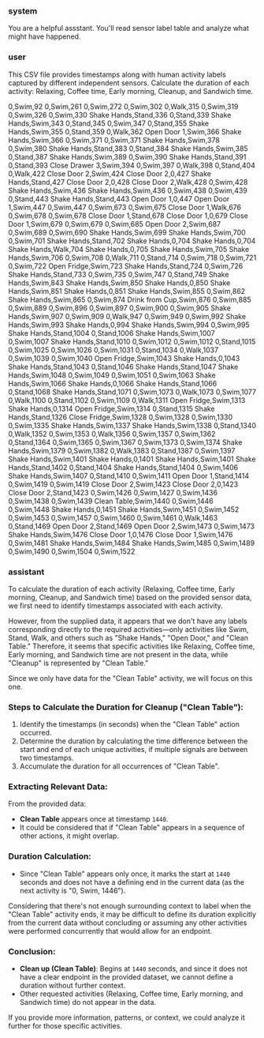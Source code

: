 ### system
You are a helpful assstant. You'll read sensor label table and analyze what might have happened.
### user

This CSV file provides timestamps along with human activity labels captured by different independent sensors.
Calculate the duration of each activity: Relaxing, Coffee time, Early morning, Cleanup, and Sandwich time.
    
0,Swim,92
0,Swim,261
0,Swim,272
0,Swim,302
0,Walk,315
0,Swim,319
0,Swim,326
0,Swim,330
Shake Hands,Stand,336
0,Stand,339
Shake Hands,Swim,343
0,Stand,345
0,Swim,347
0,Stand,355
Shake Hands,Swim,355
0,Stand,359
0,Walk,362
Open Door 1,Swim,366
Shake Hands,Swim,366
0,Swim,371
0,Swim,371
Shake Hands,Swim,378
0,Swim,380
Shake Hands,Stand,383
0,Stand,384
Shake Hands,Swim,385
0,Stand,387
Shake Hands,Swim,389
0,Swim,390
Shake Hands,Stand,391
0,Stand,393
Close Drawer 3,Swim,394
0,Swim,397
0,Walk,398
0,Stand,404
0,Walk,422
Close Door 2,Swim,424
Close Door 2,0,427
Shake Hands,Stand,427
Close Door 2,0,428
Close Door 2,Walk,428
0,Swim,428
Shake Hands,Swim,436
Shake Hands,Swim,436
0,Swim,438
0,Swim,439
0,Stand,443
Shake Hands,Stand,443
Open Door 1,0,447
Open Door 1,Swim,447
0,Swim,447
0,Swim,673
0,Swim,675
Close Door 1,Walk,676
0,Swim,678
0,Swim,678
Close Door 1,Stand,678
Close Door 1,0,679
Close Door 1,Swim,679
0,Swim,679
0,Swim,685
Open Door 2,Swim,687
0,Swim,689
0,Swim,690
Shake Hands,Swim,699
Shake Hands,Swim,700
0,Swim,701
Shake Hands,Stand,702
Shake Hands,0,704
Shake Hands,0,704
Shake Hands,Walk,704
Shake Hands,0,705
Shake Hands,Swim,705
Shake Hands,Swim,706
0,Swim,708
0,Walk,711
0,Stand,714
0,Swim,718
0,Swim,721
0,Swim,722
Open Fridge,Swim,723
Shake Hands,Stand,724
0,Swim,726
Shake Hands,Stand,733
0,Swim,735
0,Swim,747
0,Stand,749
Shake Hands,Swim,843
Shake Hands,Swim,850
Shake Hands,0,850
Shake Hands,Swim,851
Shake Hands,0,851
Shake Hands,Swim,855
0,Swim,862
Shake Hands,Swim,865
0,Swim,874
Drink from Cup,Swim,876
0,Swim,885
0,Swim,889
0,Swim,896
0,Swim,897
0,Swim,900
0,Swim,905
Shake Hands,Swim,907
0,Swim,909
0,Walk,947
0,Swim,949
0,Swim,992
Shake Hands,Swim,993
Shake Hands,0,994
Shake Hands,Swim,994
0,Swim,995
Shake Hands,Stand,1004
0,Stand,1006
Shake Hands,Swim,1007
0,Swim,1007
Shake Hands,Stand,1010
0,Swim,1012
0,Swim,1012
0,Stand,1015
0,Swim,1025
0,Swim,1026
0,Swim,1031
0,Stand,1034
0,Walk,1037
0,Swim,1039
0,Swim,1040
Open Fridge,Swim,1043
Shake Hands,0,1043
Shake Hands,Stand,1043
0,Stand,1046
Shake Hands,Stand,1047
Shake Hands,Swim,1048
0,Swim,1049
0,Swim,1051
0,Swim,1063
Shake Hands,Swim,1066
Shake Hands,0,1066
Shake Hands,Stand,1066
0,Stand,1068
Shake Hands,Stand,1071
0,Swim,1073
0,Walk,1073
0,Swim,1077
0,Walk,1100
0,Stand,1102
0,Swim,1109
0,Walk,1311
Open Fridge,Swim,1313
Shake Hands,0,1314
Open Fridge,Swim,1314
0,Stand,1315
Shake Hands,Stand,1326
Close Fridge,Swim,1328
0,Swim,1328
0,Swim,1330
0,Swim,1335
Shake Hands,Swim,1337
Shake Hands,Swim,1338
0,Stand,1340
0,Walk,1352
0,Swim,1353
0,Walk,1356
0,Swim,1357
0,Swim,1362
0,Stand,1364
0,Swim,1365
0,Swim,1367
0,Swim,1373
0,Swim,1374
Shake Hands,Swim,1379
0,Swim,1382
0,Walk,1383
0,Stand,1387
0,Swim,1397
Shake Hands,Swim,1401
Shake Hands,0,1401
Shake Hands,Swim,1401
Shake Hands,Stand,1402
0,Stand,1404
Shake Hands,Stand,1404
0,Swim,1406
Shake Hands,Swim,1407
0,Stand,1410
0,Swim,1411
Open Door 1,Stand,1414
0,Swim,1419
0,Swim,1419
Close Door 2,Swim,1423
Close Door 2,0,1423
Close Door 2,Stand,1423
0,Swim,1426
0,Swim,1427
0,Swim,1436
0,Swim,1438
0,Swim,1439
Clean Table,Swim,1440
0,Swim,1446
0,Swim,1448
Shake Hands,0,1451
Shake Hands,Swim,1451
0,Swim,1452
0,Swim,1453
0,Swim,1457
0,Swim,1460
0,Swim,1461
0,Walk,1463
0,Stand,1469
Open Door 2,Stand,1469
Open Door 2,Swim,1473
0,Swim,1473
Shake Hands,Swim,1476
Close Door 1,0,1476
Close Door 1,Swim,1476
0,Swim,1481
Shake Hands,Swim,1484
Shake Hands,Swim,1485
0,Swim,1489
0,Swim,1490
0,Swim,1504
0,Swim,1522

### assistant
To calculate the duration of each activity (Relaxing, Coffee time, Early morning, Cleanup, and Sandwich time) based on the provided sensor data, we first need to identify timestamps associated with each activity.

However, from the supplied data, it appears that we don't have any labels corresponding directly to the required activities—only activities like Swim, Stand, Walk, and others such as "Shake Hands," "Open Door," and "Clean Table." Therefore, it seems that specific activities like Relaxing, Coffee time, Early morning, and Sandwich time are not present in the data, while "Cleanup" is represented by "Clean Table."

Since we only have data for the "Clean Table" activity, we will focus on this one. 

### Steps to Calculate the Duration for Cleanup ("Clean Table"):
1. Identify the timestamps (in seconds) when the "Clean Table" action occurred.
2. Determine the duration by calculating the time difference between the start and end of each unique activities, if multiple signals are between two timestamps.
3. Accumulate the duration for all occurrences of "Clean Table".

### Extracting Relevant Data:
From the provided data:
- **Clean Table** appears once at timestamp `1440`. 
- It could be considered that if "Clean Table" appears in a sequence of other actions, it might overlap. 

### Duration Calculation:
- Since "Clean Table" appears only once, it marks the start at `1440` seconds and does not have a defining end in the current data (as the next activity is "0, Swim, 1446").

Considering that there's not enough surrounding context to label when the "Clean Table" activity ends, it may be difficult to define its duration explicitly from the current data without concluding or assuming any other activities were performed concurrently that would allow for an endpoint.

### Conclusion:
- **Clean up (Clean Table)**: Begins at `1440` seconds, and since it does not have a clear endpoint in the provided dataset, we cannot define a duration without further context.
- Other requested activities (Relaxing, Coffee time, Early morning, and Sandwich time) do not appear in the data.

If you provide more information, patterns, or context, we could analyze it further for those specific activities.
